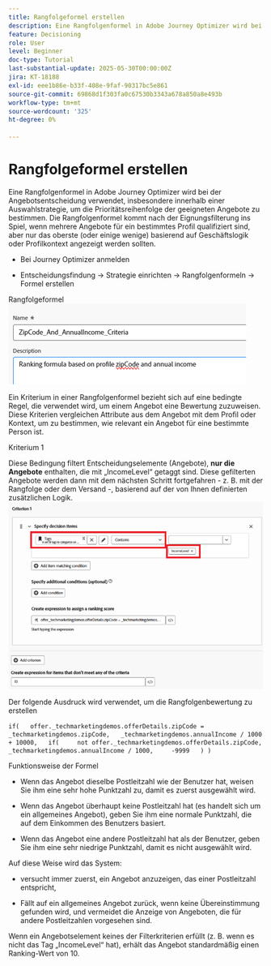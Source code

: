 ```yaml
---
title: Rangfolgeformel erstellen
description: Eine Rangfolgenformel in Adobe Journey Optimizer wird bei der Angebotsentscheidung verwendet, insbesondere innerhalb einer Auswahlstrategie, um die Prioritätsreihenfolge der geeigneten Angebote zu bestimmen.
feature: Decisioning
role: User
level: Beginner
doc-type: Tutorial
last-substantial-update: 2025-05-30T00:00:00Z
jira: KT-18188
exl-id: eee1b86e-b33f-408e-9faf-90317bc5e861
source-git-commit: 69868d1f303fa0c67530b3343a678a850a8e493b
workflow-type: tm+mt
source-wordcount: '325'
ht-degree: 0%

---
```


# Rangfolgeformel erstellen

Eine Rangfolgenformel in Adobe Journey Optimizer wird bei der Angebotsentscheidung verwendet, insbesondere innerhalb einer Auswahlstrategie, um die Prioritätsreihenfolge der geeigneten Angebote zu bestimmen. Die Rangfolgenformel kommt nach der Eignungsfilterung ins Spiel, wenn mehrere Angebote für ein bestimmtes Profil qualifiziert sind, aber nur das oberste (oder einige wenige) basierend auf Geschäftslogik oder Profilkontext angezeigt werden sollten.

* Bei Journey Optimizer anmelden

* Entscheidungsfindung -> Strategie einrichten -> Rangfolgenformeln -> Formel erstellen

Rangfolgeformel
![name_description](assets/formuala-ranking.png)

Ein Kriterium in einer Rangfolgenformel bezieht sich auf eine bedingte Regel, die verwendet wird, um einem Angebot eine Bewertung zuzuweisen. Diese Kriterien vergleichen Attribute aus dem Angebot mit dem Profil oder Kontext, um zu bestimmen, wie relevant ein Angebot für eine bestimmte Person ist.



Kriterium 1

Diese Bedingung filtert Entscheidungselemente (Angebote), **nur die Angebote** enthalten, die mit „IncomeLevel“ getaggt sind.
Diese gefilterten Angebote werden dann mit dem nächsten Schritt fortgefahren - z. B. mit der Rangfolge oder dem Versand -, basierend auf der von Ihnen definierten zusätzlichen Logik.
![criteria_one](assets/income-related-formula.png)


Der folgende Ausdruck wird verwendet, um die Rangfolgenbewertung zu erstellen

```pql
if(   offer._techmarketingdemos.offerDetails.zipCode = _techmarketingdemos.zipCode,   _techmarketingdemos.annualIncome / 1000 + 10000,   if(     not offer._techmarketingdemos.offerDetails.zipCode,     _techmarketingdemos.annualIncome / 1000,     -9999   ) )
```

Funktionsweise der Formel

* Wenn das Angebot dieselbe Postleitzahl wie der Benutzer hat, weisen Sie ihm eine sehr hohe Punktzahl zu, damit es zuerst ausgewählt wird.

* Wenn das Angebot überhaupt keine Postleitzahl hat (es handelt sich um ein allgemeines Angebot), geben Sie ihm eine normale Punktzahl, die auf dem Einkommen des Benutzers basiert.

* Wenn das Angebot eine andere Postleitzahl hat als der Benutzer, geben Sie ihm eine sehr niedrige Punktzahl, damit es nicht ausgewählt wird.

Auf diese Weise wird das System:

* versucht immer zuerst, ein Angebot anzuzeigen, das einer Postleitzahl entspricht,

* Fällt auf ein allgemeines Angebot zurück, wenn keine Übereinstimmung gefunden wird, und vermeidet die Anzeige von Angeboten, die für andere Postleitzahlen vorgesehen sind.


Wenn ein Angebotselement keines der Filterkriterien erfüllt (z. B. wenn es nicht das Tag „IncomeLevel“ hat), erhält das Angebot standardmäßig einen Ranking-Wert von 10.




